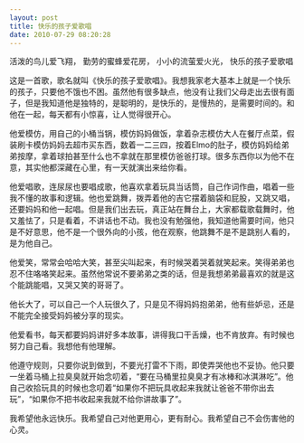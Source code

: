 ```yaml
---
layout: post
title: 快乐的孩子爱歌唱
date: 2010-07-29 08:20:28
---
```




活泼的鸟儿爱飞翔，
勤劳的蜜蜂爱花房，
小小的流萤爱火光，
快乐的孩子爱歌唱

这是一首歌，歌名就叫《快乐的孩子爱歌唱》。我想我家老大基本上就是一个快乐的孩子，只要他不饿也不困。虽然他有很多缺点，他没有让我们父母走出去很有面子，但是我知道他是独特的，是聪明的，是快乐的，是慢热的，是需要时间的。和他在一起，每天都有小惊喜，让人觉得很开心。


他爱模仿，用自己的小桶当锅，模仿妈妈做饭，拿着杂志模仿大人在餐厅点菜，假装刷卡模仿妈妈去超市买东西，数着一二三四，按着Elmo的肚子，模仿妈妈给弟弟按摩，拿着球拍甚至什么也不拿就在那里模仿爸爸打球。很多东西你以为他不在意，其实他都深藏在心里，有一天就演出来给你看。


他爱唱歌，连尿尿也要唱成歌，他喜欢拿着玩具当话筒，自己作词作曲，唱着一些我不懂的故事和逻辑。他也爱跳舞，拨弄着他的吉它摆着脑袋和屁股，又跳又唱，还要妈妈和他一起唱。但是我们出去玩，真正站在舞台上，大家都载歌载舞时，他又羞怯了，只是看着，不讲话也不动。我也没有勉强他，我知道他需要时间，他只是不好意思，他不是一个很外向的小孩，他在观察，他跳舞不是不是跳别人看的，是为他自己。


他爱笑，常常会哈哈大笑，甚至尖叫起来，有时候哭着哭着就笑起来。笑得弟弟也忍不住咯咯笑起来。虽然他常说不要弟弟之类的话，但是我想弟弟最喜欢的就是这个能跳能唱，又哭又笑的哥哥了。


他长大了，可以自己一个人玩很久了，只是见不得妈妈抱弟弟，他有些妒忌，还是不能完全接受妈妈被分享的现实。

他爱看书，每天都要妈妈讲好多本故事，讲得我口干舌燥，也不肯放弃。有时候也努力自己看。我想他有他理解。

他遵守规则，只要你说到做到，不要光打雷不下雨，即使弄哭他也不妥协。他只要一坐着马桶上拉臭臭就开始念叨着，“要在马桶里拉臭臭才有冰棒和冰淇淋吃”。他自己收拾玩具的时候也念叨着“如果你不把玩具收起来我就让爸爸不带你出去玩”，“如果你不把书收起来我就不给你讲故事了”。


我希望他永远快乐。我希望自己对他更用心，更有耐心。我希望自己不会伤害他的心灵。


